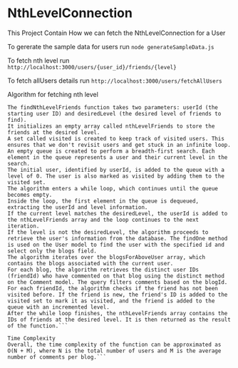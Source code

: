 # NthLevelConnection
This Project Contain How we can fetch the NthLevelConnection for a User 

To gererate the sample data for users
   run ``` node generateSampleData.js ```
   
To fetch nth level 
   run ``` http://localhost:3000/users/{user_id}/friends/{level}```
   
To fetch allUsers details
   run ```http://localhost:3000/users/fetchAllUsers```
   
Algorithm for fetching nth level 
   ```
  The findNthLevelFriends function takes two parameters: userId (the starting user ID) and desiredLevel (the desired level of friends to find). 
  It initializes an empty array called nthLevelFriends to store the friends at the desired level.
  A set called visited is created to keep track of visited users. This ensures that we don't revisit users and get stuck in an infinite loop.
  An empty queue is created to perform a breadth-first search. Each element in the queue represents a user and their current level in the search.
  The initial user, identified by userId, is added to the queue with a level of 0. The user is also marked as visited by adding them to the visited set.
  The algorithm enters a while loop, which continues until the queue becomes empty.
  Inside the loop, the first element in the queue is dequeued, extracting the userId and level information.
  If the current level matches the desiredLevel, the userId is added to the nthLevelFriends array and the loop continues to the next iteration.
  If the level is not the desiredLevel, the algorithm proceeds to retrieve the user's information from the database. The findOne method is used on the User model to find the user with the specified id and select only the blogs field.
  The algorithm iterates over the blogsForAboveUser array, which contains the blogs associated with the current user.
  For each blog, the algorithm retrieves the distinct user IDs (friendId) who have commented on that blog using the distinct method on the Comment model. The query filters comments based on the blogId.
  For each friendId, the algorithm checks if the friend has not been visited before. If the friend is new, the friend's ID is added to the visited set to mark it as visited, and the friend is added to the queue with an incremented level.
  After the while loop finishes, the nthLevelFriends array contains the IDs of friends at the desired level. It is then returned as the result of the function.```
 
Time Complexity
 Overall, the time complexity of the function can be approximated as O(N + M), where N is the total number of users and M is the average number of comments per blog.```
  

